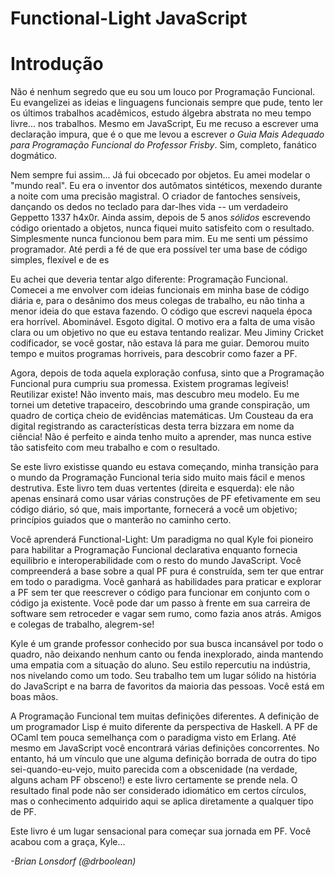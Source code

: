 # Functional-Light JavaScript
# Introdução

Não é nenhum segredo que eu sou um louco por Programação Funcional. Eu evangelizei as ideias e linguagens funcionais sempre que pude, tento ler os últimos trabalhos acadêmicos, estudo álgebra abstrata no meu tempo livre... nos trabalhos. Mesmo em JavaScript, Eu me recuso a escrever uma declaração impura, que é o que me levou a escrever *o Guia Mais Adequado para Programação Funcional do Professor Frisby*. Sim, completo, fanático dogmático.

Nem sempre fui assim... Já fui obcecado por objetos. Eu amei modelar o "mundo real". Eu era o inventor dos autômatos sintéticos, mexendo durante a noite com uma precisão magistral. O criador de fantoches sensíveis, dançando os dedos no teclado para dar-lhes vida -- um verdadeiro Geppetto 1337 h4x0r. Ainda assim, depois de 5 anos *sólidos* escrevendo código orientado a objetos, nunca fiquei muito satisfeito com o resultado. Simplesmente nunca funcionou bem para mim. Eu me senti um péssimo programador. Até perdi a fé de que era possível ter uma base de código simples, flexível e de es

Eu achei que deveria tentar algo diferente: Programação Funcional. Comecei a me envolver com ideias funcionais em minha base de código diária e, para o desânimo dos meus colegas de trabalho, eu não tinha a menor ideia do que estava fazendo. O código que escrevi naquela época era horrível. Abominável. Esgoto digital. O motivo era a falta de uma visão clara ou um objetivo no que eu estava tentando realizar. Meu Jiminy Cricket codificador, se você gostar, não estava lá para me guiar. Demorou muito tempo e muitos programas horriveis, para descobrir como fazer a PF.

Agora, depois de toda aquela exploração confusa, sinto que a Programação Funcional pura cumpriu sua promessa. Existem programas legíveis! Reutilizar existe! Não invento mais, mas descubro meu modelo. Eu me tornei um detetive trapaceiro, descobrindo uma grande conspiração, um quadro de cortiça cheio de evidências matemáticas. Um Cousteau da era digital registrando as características desta terra bizzara em nome da ciência! Não é perfeito e ainda tenho muito a aprender, mas nunca estive tão satisfeito com meu trabalho e com o resultado.

Se este livro existisse quando eu estava começando, minha transição para o mundo da Programação Funcional teria sido muito mais fácil e menos destrutiva. Este livro tem duas vertentes (direita e esquerda): ele não apenas ensinará como usar várias construções de PF efetivamente em seu código diário, só que, mais importante, fornecerá a você um objetivo; princípios guiados que o manterão no caminho certo.

Você aprenderá Functional-Light: Um paradigma no qual Kyle foi pioneiro para habilitar a Programação Funcional declarativa enquanto fornecia equilibrio e interoperabilidade com o resto do mundo JavaScript. Você compreenderá a base sobre a qual PF pura é construída, sem ter que entrar em todo o paradigma. Você ganhará as habilidades para praticar e explorar a PF sem ter que reescrever o código para funcionar em conjunto com o código ja existente. Você pode dar um passo à frente em sua carreira de software sem retroceder e vagar sem rumo, como fazia anos atrás. Amigos e colegas de trabalho, alegrem-se!

Kyle é um grande professor conhecido por sua busca incansável por todo o quadro, não deixando nenhum canto ou fenda inexplorado, ainda mantendo uma empatia com a situação do aluno. Seu estilo repercutiu na indústria, nos nivelando como um todo. Seu trabalho tem um lugar sólido na história do JavaScript e na barra de favoritos da maioria das pessoas. Você está em boas mãos.

A Programação Funcional tem muitas definições diferentes. A definição de um programador Lisp é muito diferente da perspectiva de Haskell. A PF de OCaml tem pouca semelhança com o paradigma visto em Erlang. Até mesmo em JavaScript você encontrará várias definições concorrentes. No entanto, há um vínculo que une alguma definição borrada de outra do tipo sei-quando-eu-vejo, muito parecida com a obscenidade (na verdade, alguns acham PF obsceno!) e este livro certamente se prende nela. O resultado final pode não ser considerado idiomático em certos círculos, mas o conhecimento adquirido aqui se aplica diretamente a qualquer tipo de PF.

Este livro é um lugar sensacional para começar sua jornada em PF. Você acabou com a graça, Kyle...

*-Brian Lonsdorf (@drboolean)*
